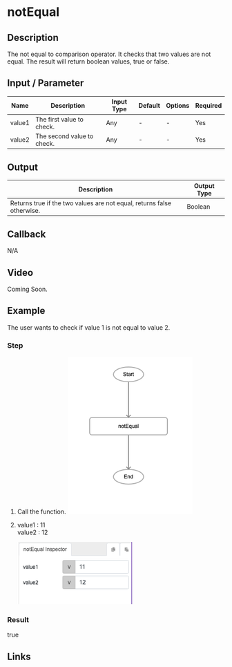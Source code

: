 # notEqual

## Description

The not equal to comparison operator. It checks that two values are not equal. The result will return boolean values, true or false.

## Input / Parameter

| Name | Description | Input Type | Default | Options | Required |
| ------ | ------ | ------ | ------ | ------ | ------ |
| value1 | The first value to check. | Any | - | - | Yes |
| value2 | The second value to check. | Any | - | - | Yes |

## Output

| Description | Output Type |
| ------ | ------ |
| Returns true if the two values are not equal, returns false otherwise. | Boolean |

## Callback

N/A

## Video

Coming Soon.

<!-- Format: [![Video]({image-path})]({url-link}) -->

## Example

The user wants to check if value 1 is not equal to value 2.

### Step

1. Call the function.
    ![](./notEqual-step-1.png)


2. value1 : 11<br />
   value2 : 12<br />

    ![](./notEqual-step-2.png)

### Result

true


## Links
